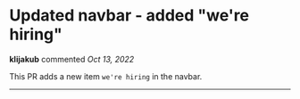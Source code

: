 # Updated navbar - added "we're hiring"

**klijakub** commented *Oct 13, 2022*

This PR adds a new item `we're hiring` in the navbar. 
<br />
***



